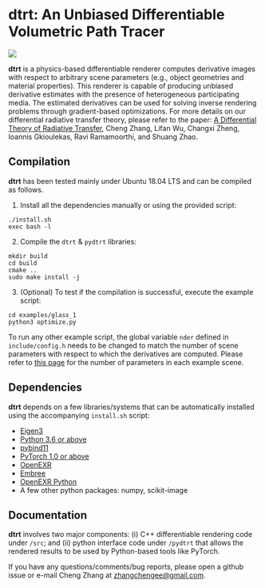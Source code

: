 # dtrt: An Unbiased Differentiable Volumetric Path Tracer

![](https://shuangz.com/projects/diffrender-sa19/teaser.png)

**dtrt** is a physics-based differentiable renderer computes derivative images with respect to arbitrary scene parameters (e.g., object geometries and material properties). This renderer is capable of producing unbiased derivative estimates with the presence of heterogeneous participating media. The estimated derivatives can be used for solving inverse rendering problems through gradient-based optimizations. For more details on our differential radiative transfer theory, please refer to the paper: [A Differential Theory of Radiative Transfer](https://shuangz.com/projects/diffrender-sa19/), Cheng Zhang, Lifan Wu, Changxi Zheng, Ioannis Gkioulekas, Ravi Ramamoorthi, and Shuang Zhao.

## Compilation
**dtrt** has been tested mainly under Ubuntu 18.04 LTS and can be compiled as follows.

1. Install all the dependencies manually or using the provided script:
```
./install.sh
exec bash -l
```

2. Compile the `dtrt` & `pydtrt` libraries:
```
mkdir build
cd build
cmake ..
sudo make install -j
```

3. (Optional) To test if the compilation is successful, execute the example script:
```
cd examples/glass_1
python3 optimize.py
```

To run any other example script, the global variable `nder` defined in `include/config.h` needs to be changed to match the number of scene parameters with respect to which the derivatives are computed. Please refer to [this page](https://shuangz.com/projects/diffrender-sa19/supp_material/) for the number of parameters in each example scene.

## Dependencies

**dtrt** depends on a few libraries/systems that can be automatically installed using the accompanying `install.sh` script:
- [Eigen3](http://eigen.tuxfamily.org)
- [Python 3.6 or above](https://www.python.org)
- [pybind11](https://github.com/pybind/pybind11)
- [PyTorch 1.0 or above](https://pytorch.org)
- [OpenEXR](https://github.com/openexr/openexr)
- [Embree](https://embree.github.io)
- [OpenEXR Python](https://github.com/jamesbowman/openexrpython)
- A few other python packages: numpy, scikit-image


## Documentation

**dtrt** involves two major components: (i) C++ differentiable rendering code under `/src`; and (ii) python interface code under `/pydtrt` that allows the rendered results to be used by Python-based tools like PyTorch.

If you have any questions/comments/bug reports, please open a github issue or e-mail Cheng Zhang at zhangchengee@gmail.com.
